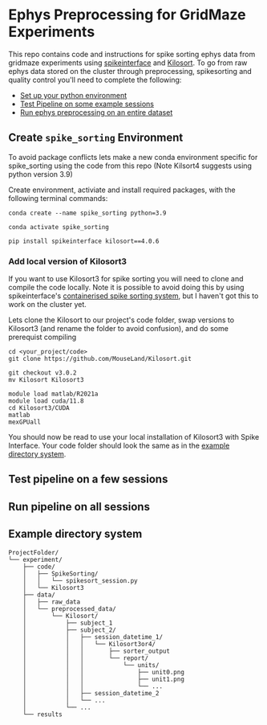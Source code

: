 # Ephys Preprocessing for GridMaze Experiments
This repo contains code and instructions for spike sorting ephys data from gridmaze experiments using [spikeinterface]() and [Kilosort](). To go from raw ephys data stored on the cluster through preprocessing, spikesorting and quality control you'll need to complete the following:
- [Set up your python environment](#create-spike_sorting-environment)
- [Test Pipeline on some example sessions](#test-the-pipeline-on-a-few-sessions)
- [Run ephys preprocessing on an entire dataset](#run-pipeline-on-all-sessions)

## Create ```spike_sorting``` Environment
To avoid package conflicts lets make a new conda environment specific for spike_sorting using the code from this repo (Note Kilsort4 suggests using python version 3.9)

Create environment, activiate and install required packages, with the following terminal commands:
```
conda create --name spike_sorting python=3.9
``` 
```
conda activate spike_sorting
```
```
pip install spikeinterface kilosort==4.0.6
```

### Add local version of Kilosort3
If you want to use Kilosort3 for spike sorting you will need to clone and compile the code locally. Note it is possible to avoid doing this by using spikeinterface's [containerised spike sorting system](https://spikeinterface.readthedocs.io/en/latest/modules/sorters.html#running-sorters-in-docker-singularity-containers), but I haven't got this to work on the cluster yet. 

Lets clone the Kilosort to our project's code folder, swap versions to Kilosort3 (and rename the folder to avoid confusion), and do some prerequist compiling

```
cd <your_project/code>
git clone https://github.com/MouseLand/Kilosort.git
```
```
git checkout v3.0.2
mv Kilosort Kilosort3

```
```
module load matlab/R2021a
module load cuda/11.8
cd Kilosort3/CUDA
matlab
mexGPUall
```
You should now be read to use your local installation of Kilosort3 with Spike Interface. Your code folder should look the same as in the [example directory system](#example-directory-system).



## Test pipeline on a few sessions



## Run pipeline on all sessions



## Example directory system
```
ProjectFolder/
└── experiment/
    ├── code/
    │   ├── SpikeSorting/
    │   │   └── spikesort_session.py
    │   └── Kilosort3
    ├── data/
    │   ├── raw_data
    │   └── preprocessed_data/
    │       └── Kilosort/
    │           ├── subject_1
    │           ├── subject_2/
    │           │   ├── session_datetime_1/
    │           │   │   └── Kilosort3or4/
    │           │   │       ├── sorter_output
    │           │   │       └── report/
    │           │   │           └── units/
    │           │   │               ├── unit0.png
    │           │   │               ├── unit1.png
    │           │   │               └── ...
    │           │   ├── session_datetime_2
    │           │   └── ...
    │           └── ...
    └── results
```

